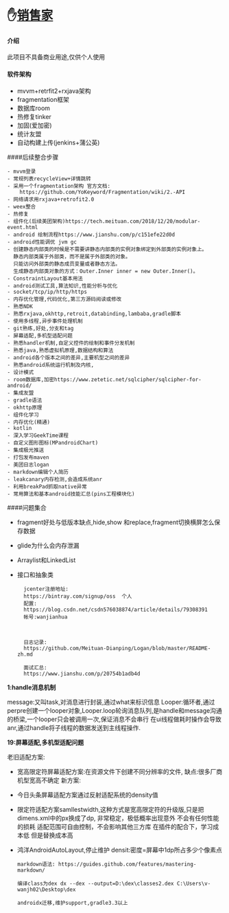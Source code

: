 # ✋[销售家](https://gitee.com/jianhuawan/XiaoShouJia.git)

#### 介绍
此项目不具备商业用途,仅供个人使用

#### 软件架构
- mvvm+retrfit2+rxjava架构
- fragmentation框架
- 数据库room
- 热修复tinker
- 加固(爱加密)
- 统计友盟
- 自动构建上传(jenkins+蒲公英)

####后续整合步骤

    - mvvm登录
    - 常规列表recycleView+详情跳转
    - 采用一个fragmentation架构 官方文档:
        https://github.com/YoKeyword/Fragmentation/wiki/2.-API
    - 网络请求用rxjava+retrofit2.0
    - weex整合
    - 热修复
    - 组件化(后续美团架构)https://tech.meituan.com/2018/12/20/modular-event.html
    - android 绘制流程https://www.jianshu.com/p/c151efe22d0d
    - android性能调优 jvm gc
    - 创建静态内部类的时候是不需要讲静态内部类的实例对象绑定到外部类的实例对象上。
      静态内部类属于外部类，而不是属于外部类的对象。
      只能访问外部类的静态成员变量或者静态方法。
      生成静态内部类对象的方式：Outer.Inner inner = new Outer.Inner()。
    - ConstraintLayout基本用法
    - android测试工具,算法知识,性能分析与优化
    - socket/tcp/ip/http/https
    - 内存优化管理,代码优化,第三方源码阅读或修改
    - 熟悉NDK
    - 熟悉rxjava,okhttp,retroit,databinding,lambaba,gradle脚本
    - 使用多线程,异步事件处理机制
    - git熟练,好处,分支和tag
    - 屏幕适配,多机型适配问题
    - 熟悉handler机制,自定义控件的绘制和事件分发机制
    - 熟悉java,熟悉虚拟机原理,数据结构和算法
    - android各个版本之间的差异,主要机型之间的差异
    - 熟悉android系统运行机制及内核,
    - 设计模式
    - room数据库,加密https://www.zetetic.net/sqlcipher/sqlcipher-for-android/
    - 集成友盟
    - gradle语法
    - okhttp原理
    - 组件化学习
    - 内存优化(精通)
    - kotlin
    - 深入学习GeekTime课程
    - 自定义图形图标(MPandroidChart)
    - 集成极光推送
    - 打包发布maven
    - 美团日志logan
    - markdown编辑个人简历
    - leakcanary内存检测,会造成系统anr
    - 利用breakPad抓取native异常
    - 常用算法和基本android技能汇总(pins工程模块化)

####问题集合

- fragment好处与低版本缺点,hide,show 和replace,fragment切换横屏怎么保存数据
- glide为什么会内存泄漏
- Arraylist和LinkedList
- 接口和抽象类



        jcenter注册地址:
        https://bintray.com/signup/oss  个人
        配置:
        https://blog.csdn.net/csdn576038874/article/details/79308391
        帐号:wanjianhua



        日志记录:
        https://github.com/Meituan-Dianping/Logan/blob/master/README-zh.md

        面试汇总:
        https://www.jianshu.com/p/20754b1adb4d



**1:handle消息机制**

message:又叫task,对消息进行封装,通过what来标识信息
Looper:循环者,通过perpre创建一个looper对象,Looper.loop轮询消息队列,是handle和message沟通的桥梁,一个looper只会被调用一次,保证消息不会串行
在ui线程做耗时操作会导致anr,通过handle将子线程的数据发送到主线程操作.

**19:屏幕适配,多机型适配问题**

老旧适配方案:

- 宽高限定符屏幕适配方案:在资源文件下创建不同分辨率的文件,
缺点:很多厂商机型宽高不确定
新方案:
- 今日头条屏幕适配方案通过反射适配系统的density值
- 限定符适配方案samllestwidth,这种方式是宽高限定符的升级版,只是把dimens.xml中的px换成了dp,
非常稳定，极低概率出现意外
不会有任何性能的损耗
适配范围可自由控制，不会影响其他三方库
在插件的配合下，学习成本低
但是替换成本高
- 鸿洋AndroidAutoLayout,停止维护
densit:密度=屏幕中1dp所占多少个像素点



    `markdown语法:
    https://guides.github.com/features/mastering-markdown/`
    
    `编译class为dex
    dx --dex --output=D:\dex\classes2.dex C:\Users\v-wanjh02\Desktop\dex`
    
    `androidx迁移,维护support,gradle3.3以上`







